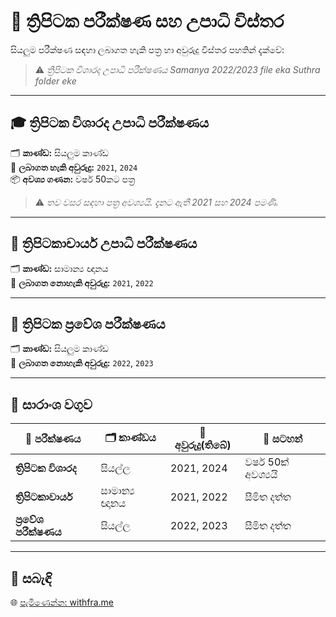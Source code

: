 # 📘 ත්‍රිපිටක පරීක්ෂණ සහ උපාධි විස්තර

සියලුම පරීක්ෂණ සඳහා ලබාගත හැකි පත්‍ර හා අවුරුදු විස්තර පහතින් දැක්වේ:

> ⚠️ *ත්‍රිපිටක විශාරද උපාධි පරීක්ෂණය Samanya 2022/2023 file eka Suthra folder eke*
---

## 🎓 ත්‍රිපිටක විශාරද උපාධි පරීක්ෂණය

🗂️ **කාණ්ඩ:** සියලුම කාණ්ඩ  
📅 **ලබාගත හැකි අවුරුදු:** `2021`, `2024`  
📦 **අවශ්‍ය ගණන:** වර්ෂ 50කට පත්‍ර

> ⚠️ *තව වසර සඳහා පත්‍ර අවශ්‍යයි. දැනට ඇතී 2021 සහ 2024 පමණි.*

---

## 🧠 ත්‍රිපිටකාචාර්ය උපාධි පරීක්ෂණය

🗂️ **කාණ්ඩ:** සාමාන්‍ය ඥානය  
📅 **ලබාගත නොහැකි අවුරුදු:** `2021`, `2022`

---

## 📝 ත්‍රිපිටක ප්‍රවේශ පරීක්ෂණය

🗂️ **කාණ්ඩ:** සියලුම කාණ්ඩ  
📅 **ලබාගත නොහැකි අවුරුදු:** `2022`, `2023`

---

## 📌 සාරාංශ වගුව

| 📖 පරීක්ෂණය | 🗂️ කාණ්ඩය | 📅 අවුරුදු(ති‍බේ) | 📌 සටහන් |
|--------------|------------|-------------|----------------|
| **ත්‍රිපිටක විශාරද** | සියල්ල | 2021, 2024 | වර්ෂ 50ක් අවශ්‍යයි |
| **ත්‍රිපිටකාචාර්ය** | සාමාන්‍ය ඥානය | 2021, 2022 | සීමිත දත්ත |
| **ප්‍රවේශ පරීක්ෂණය** | සියල්ල | 2022, 2023 | සීමිත දත්ත |

---

## 🔗 සබැඳි

🌐 [පැමිණෙන්න: withfra.me](https://withfra.me/)
